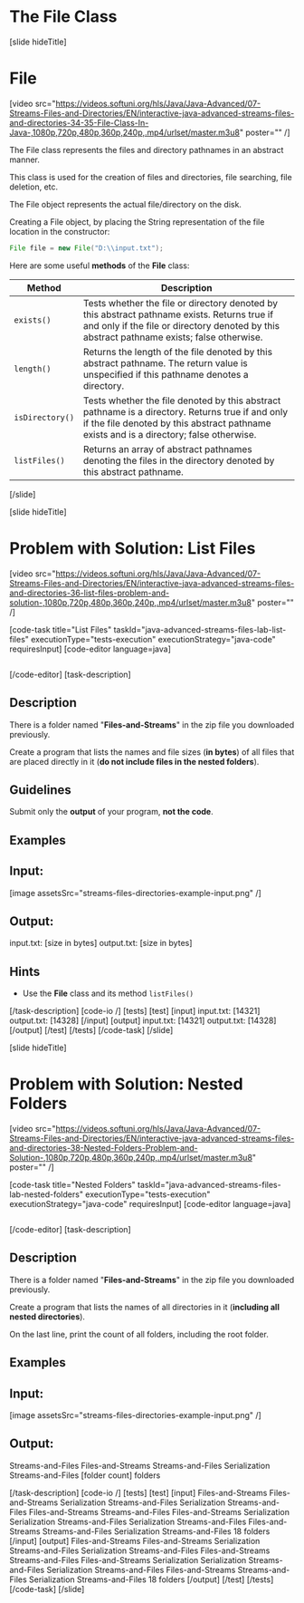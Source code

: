 # The File Class
[slide hideTitle]
# File

[video src="https://videos.softuni.org/hls/Java/Java-Advanced/07-Streams-Files-and-Directories/EN/interactive-java-advanced-streams-files-and-directories-34-35-File-Class-In-Java-,1080p,720p,480p,360p,240p,.mp4/urlset/master.m3u8" poster="" /]

The File class represents the files and directory pathnames in an abstract manner.

This class is used for the creation of files and directories, file searching, file deletion, etc.

The File object represents the actual file/directory on the disk. 

Creating a File object, by placing the String representation of the file location in the constructor:

```java
File file = new File("D:\\input.txt");
```
Here are some useful **methods** of the **File** class:

| **Method** | **Description** |
| --- | --- |
| `exists()` | Tests whether the file or directory denoted by this abstract pathname exists. Returns true if and only if the file or directory denoted by this abstract pathname exists; false otherwise. |
| `length()` | Returns the length of the file denoted by this abstract pathname. The return value is unspecified if this pathname denotes a directory. |
| `isDirectory()` | Tests whether the file denoted by this abstract pathname is a directory. Returns true if and only if the file denoted by this abstract pathname exists and is a directory; false otherwise. |
| `listFiles()` | Returns an array of abstract pathnames denoting the files in the directory denoted by this abstract pathname. |


[/slide]



[slide hideTitle]
# Problem with Solution: List Files

[video src="https://videos.softuni.org/hls/Java/Java-Advanced/07-Streams-Files-and-Directories/EN/interactive-java-advanced-streams-files-and-directories-36-list-files-problem-and-solution-,1080p,720p,480p,360p,240p,.mp4/urlset/master.m3u8" poster="" /]

[code-task title="List Files" taskId="java-advanced-streams-files-lab-list-files" executionType="tests-execution" executionStrategy="java-code" requiresInput]
[code-editor language=java]
```

```
[/code-editor]
[task-description]
## Description

There is a folder named "**Files-and-Streams**" in the zip file you downloaded previously.

Create a program that lists the names and file sizes (**in bytes**) of all files that are placed directly in it (**do not include files in the nested folders**).

## Guidelines

Submit only the **output** of your program, **not the code**.


## Examples

## Input:
[image assetsSrc="streams-files-directories-example-input.png" /]

## Output:
input.txt: [size in bytes] 
output.txt: [size in bytes]


## Hints
- Use the **File** class and its method `listFiles()`


[/task-description]
[code-io /]
[tests]
[test]
[input]
input.txt: \[14321\]
output.txt: \[14328\]
[/input]
[output]
input.txt: \[14321\]
output.txt: \[14328\]
[/output]
[/test]
[/tests]
[/code-task]
[/slide]
    
[slide hideTitle]
# Problem with Solution: Nested Folders

[video src="https://videos.softuni.org/hls/Java/Java-Advanced/07-Streams-Files-and-Directories/EN/interactive-java-advanced-streams-files-and-directories-38-Nested-Folders-Problem-and-Solution-,1080p,720p,480p,360p,240p,.mp4/urlset/master.m3u8" poster="" /]

[code-task title="Nested Folders" taskId="java-advanced-streams-files-lab-nested-folders" executionType="tests-execution" executionStrategy="java-code" requiresInput]
[code-editor language=java]
```

```
[/code-editor]
[task-description]
## Description
There is a folder named "**Files-and-Streams**" in the zip file you downloaded previously.

Create a program that lists the names of all directories in it (**including all nested directories**).

On the last line, print the count of all folders, including the root folder.

## Examples

## Input:
[image assetsSrc="streams-files-directories-example-input.png" /]

## Output:
Streams-and-Files 
Files-and-Streams 
Streams-and-Files 
Serialization 
Streams-and-Files 
[folder count] folders 

[/task-description]
[code-io /]
[tests]
[test]
[input]
Files-and-Streams
Files-and-Streams
Serialization
Streams-and-Files
Serialization
Streams-and-Files
Files-and-Streams
Streams-and-Files
Files-and-Streams
Serialization
Serialization
Streams-and-Files
Serialization
Streams-and-Files
Files-and-Streams
Streams-and-Files
Serialization
Streams-and-Files
18 folders
[/input]
[output]
Files-and-Streams
Files-and-Streams
Serialization
Streams-and-Files
Serialization
Streams-and-Files
Files-and-Streams
Streams-and-Files
Files-and-Streams
Serialization
Serialization
Streams-and-Files
Serialization
Streams-and-Files
Files-and-Streams
Streams-and-Files
Serialization
Streams-and-Files
18 folders
[/output]
[/test]
[/tests]
[/code-task]
[/slide]
